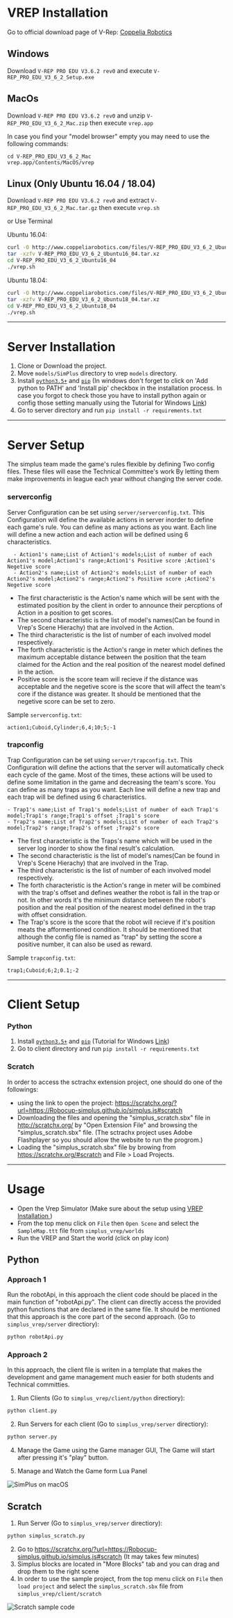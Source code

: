 # VREP Installation
Go to official download page of V-Rep: [Coppelia Robotics](http://www.coppeliarobotics.com/previousVersions)
## Windows
Download `V-REP PRO EDU V3.6.2 rev0` and execute `V-REP_PRO_EDU_V3_6_2_Setup.exe`

## MacOs
Download `V-REP PRO EDU V3.6.2 rev0` and unzip `V-REP_PRO_EDU_V3_6_2_Mac.zip` then execute `vrep.app`

In case you find your "model browser" empty you may need to use the following commands:

```
cd V-REP_PRO_EDU_V3_6_2_Mac 
vrep.app/Contents/MacOS/vrep
```

## Linux (Only Ubuntu 16.04 / 18.04)
Download `V-REP PRO EDU V3.6.2 rev0` and extract `V-REP_PRO_EDU_V3_6_2_Mac.tar.gz` then execute `vrep.sh`

or Use Terminal

Ubuntu 16.04:
```bash
curl -O http://www.coppeliarobotics.com/files/V-REP_PRO_EDU_V3_6_2_Ubuntu16_04.tar.xz
tar -xzfv V-REP_PRO_EDU_V3_6_2_Ubuntu16_04.tar.xz
cd V-REP_PRO_EDU_V3_6_2_Ubuntu16_04
./vrep.sh
```

Ubuntu 18.04:
```bash
curl -O http://www.coppeliarobotics.com/files/V-REP_PRO_EDU_V3_6_2_Ubuntu18_04.tar.xz
tar -xzfv V-REP_PRO_EDU_V3_6_2_Ubuntu18_04.tar.xz
cd V-REP_PRO_EDU_V3_6_2_Ubuntu18_04
./vrep.sh
```

---

# Server Installation
1.  Clone or Download the project.
2.  Move `models/SimPlus` directory to vrep `models` directory.
3.  Install [`python3.5+`](https://www.python.org/downloads/) and [`pip`](https://pip.pypa.io/en/stable/installing/) (In windows don't forget to click on 'Add python to PATH' and 'Install pip' checkbox in the installation process. In case you forgot to check those you have to install python again or config those setting manually using the Tutorial for Windows [Link](https://github.com/BurntSushi/nfldb/wiki/Python-&-pip-Windows-installation))
4.  Go to server directory and run `pip install -r requirements.txt`
---

# Server Setup
The simplus team made the game's rules flexible by defining Two config files. These files will ease the Technical Committee's work By letting them make improvements in league each year without changing the server code. 

### serverconfig
Server Configuration can be set using `server/serverconfig.txt`. This Configuration will define the available actions in server inorder to define each game's rule. You can define as many actions as you want. Each line will define a new action and each action will be defined using 6 characteristics.

```
  - Action1's name;List of Action1's models;List of number of each Action1's model;Action1's range;Action1's Positive score ;Action1's Negetive score
  - Action2's name;List of Action2's models;List of number of each Action2's model;Action2's range;Action2's Positive score ;Action2's Negetive score
```

- The first characteristic is the Action's name which will be sent with the estimated position by the client in order to announce their percptions of Action in a position to get scores.
- The second characteristic is the list of model's names(Can be found in Vrep's Scene Hierachy) that are involved in the Action.
- The third characteristic is the list of number of each involved model respectively. 
- The forth characteristic is the Action's range in meter which defines the maximum acceptable distance between the position that the team claimed for the Action and the real position of the nearest model defined in the action. 
- Positive score is the score team will recieve if the distance was acceptable and the negetive score is the score that will affect the team's core if the distance was greater. It should be mentioned that the negetive score can be set to zero.
 
Sample `serverconfig.txt`:
```
action1;Cuboid,Cylinder;6,4;10;5;-1
```

### trapconfig
Trap Configuration can be set using `server/trapconfig.txt`. This Configuration will define the actions that the server will automatically check each cycle of the game. Most of the times, these actions will be used to define some limitation in the game and decreasing the team's score. You can define as many traps as you want. Each line will define a new trap and each trap will be defined using 6 characteristics.

```
- Trap1's name;List of Trap1's models;List of number of each Trap1's model;Trap1's range;Trap1's offset ;Trap1's score
- Trap2's name;List of Trap2's models;List of number of each Trap2's model;Trap2's range;Trap2's offset ;Trap2's score
```

- The first characteristic is the Traps's name which will be used in the server log inorder to show the final result's calculation.
- The second characteristic is the list of model's names(Can be found in Vrep's Scene Hierachy) that are involved in the Trap.
- The third characteristic is the list of number of each involved model respectively.
- The forth characteristic is the Action's range in meter will be combined with the trap's offset and defines weather the robot is fall in the trap or not. In other words it's the minimum distance between the robot's position and the real position of the nearest model defined in the trap with offset considration.
- The Trap's score is the score that the robot will recieve if it's position meats the afformentioned condition. It should be mentioned that although the config file is named as "trap" by setting the score a positive number, it can also be used as reward.
 
Sample `trapconfig.txt`:
```
trap1;Cuboid;6;2;0.1;-2
```

---

# Client Setup
### Python
1.  Install [`python3.5+`](https://www.python.org/downloads/) and [`pip`](https://pip.pypa.io/en/stable/installing/) (Tutorial for Windows [Link](https://github.com/BurntSushi/nfldb/wiki/Python-&-pip-Windows-installation))
2.  Go to client directory and run `pip install -r requirements.txt`

### Scratch
In order to access the sctrachx extension project, one should do one of the followings:
- using the link to open the project: https://scratchx.org/?url=https://Robocup-simplus.github.io/simplus.js#scratch
- Downloading the files and opening the "simplus_scratch.sbx" file in http://scratchx.org/ by "Open Extension File" and browsing the "simplus_scratch.sbx" file. (The sctrachx project uses Adobe Flashplayer so you should allow the website to run the progrom.)
- Loading the "simplus_scratch.sbx" file by browing from https://scratchx.org/#scratch and File > Load Projects.


---

# Usage
- Open the Vrep Simulator (Make sure about the setup using [VREP Installation ](MANUAL_SETUP.md))
- From the top menu click on  `File` then `Open Scene` and select the `SampleMap.ttt` file from `simplus_vrep/worlds`
- Run the VREP and Start the world (click on play icon)

## Python 

### Approach 1
Run the robotApi, in this approach the client code should be placed in the main function of "robotApi.py". The client can directly access the provided python functions that are declared in the same file. It should be mentioned that this approach is the core part of the second approach. (Go to  `simplus_vrep/server` directiory):
```bash
python robotApi.py 
```

### Approach 2
In this approach, the client file is writen in a template that makes the development and game management much easier for both students and Technical committies. 
1. Run Clients (Go to  `simplus_vrep/client/python` directiory):
```bash
python client.py
```
2. Run Servers for each client (Go to  `simplus_vrep/server` directiory):
```bash
python server.py
```
4. Manage the Game using the Game manager GUI, The Game will start after pressing it's "play" button.

5. Manage and Watch the Game form Lua Panel 

![SimPlus on macOS](docs/img/full.png?raw=true "Simplus on macOS")

## Scratch 
1. Run Server (Go to  `simplus_vrep/server` directiory):
```bash
python simplus_scratch.py
```
2. Go to  https://scratchx.org/?url=https://Robocup-simplus.github.io/simplus.js#scratch  (It may takes few minutes)
3. Simplus blocks are located in "More Blocks" tab and you can drag and drop them to the right scene
4. In order to use the sample project, from the top menu click on  `File` then `load project` and select the `simplus_scratch.sbx` file from `simplus_vrep/client/scratch`

![Scratch sample code](docs/img/scratch.png?raw=true "Scratch Simplus extention")



